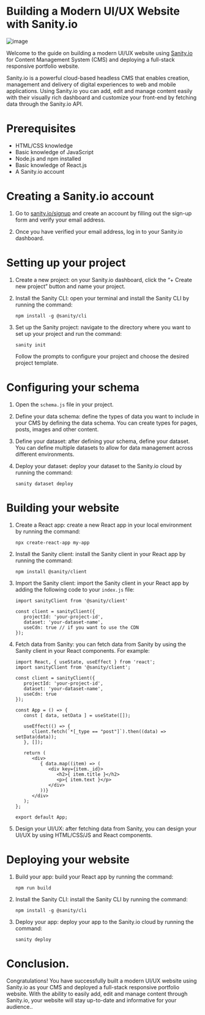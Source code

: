 # Building a Modern UI/UX Website with Sanity.io

![image](https://user-images.githubusercontent.com/57111980/232707016-5d7a0c03-a0b6-4ce0-bde9-3840ac5f29b9.png)


Welcome to the guide on building a modern UI/UX website using [Sanity.io](https://www.sanity.io/) for Content Management System (CMS) and deploying a full-stack responsive portfolio website.

Sanity.io is a powerful cloud-based headless CMS that enables creation, management and delivery of digital experiences to web and mobile applications. Using Sanity.io you can add, edit and manage content easily with their visually rich dashboard and customize your front-end by fetching data through the Sanity.io API.

# Prerequisites

- HTML/CSS knowledge
- Basic knowledge of JavaScript
- Node.js and npm installed
- Basic knowledge of React.js
- A Sanity.io account

# Creating a Sanity.io account

1. Go to [sanity.io/signup](https://www.sanity.io/signup) and create an account by filling out the sign-up form and verify your email address.

2. Once you have verified your email address, log in to your Sanity.io dashboard.

# Setting up your project

1. Create a new project: on your Sanity.io dashboard, click the “+ Create new project” button and name your project.

2. Install the Sanity CLI: open your terminal and install the Sanity CLI by running the command:
   ```
   npm install -g @sanity/cli
   ```
3. Set up the Sanity project: navigate to the directory where you want to set up your project and run the command:
   ```
   sanity init
   ```
   Follow the prompts to configure your project and choose the desired project template.

# Configuring your schema

1. Open the `schema.js` file in your project.

2. Define your data schema: define the types of data you want to include in your CMS by defining the data schema. You can create types for pages, posts, images and other content.

3. Define your dataset: after defining your schema, define your dataset. You can define multiple datasets to allow for data management across different environments.

4. Deploy your dataset: deploy your dataset to the Sanity.io cloud by running the command:
   ```
   sanity dataset deploy
   ```

# Building your website

1. Create a React app: create a new React app in your local environment by running the command:
   ```
   npx create-react-app my-app
   ```

2. Install the Sanity client: install the Sanity client in your React app by running the command:
   ```
   npm install @sanity/client
   ```

3. Import the Sanity client: import the Sanity client in your React app by adding the following code to your `index.js` file:
   ```
   import sanityClient from '@sanity/client'
   
   const client = sanityClient({
      projectId: 'your-project-id',
      dataset: 'your-dataset-name',
      useCdn: true // if you want to use the CDN
   });
   ```

4. Fetch data from Sanity: you can fetch data from Sanity by using the Sanity client in your React components. For example:
   ```
   import React, { useState, useEffect } from 'react';
   import sanityClient from '@sanity/client';

   const client = sanityClient({
      projectId: 'your-project-id',
      dataset: 'your-dataset-name',
      useCdn: true
   });

   const App = () => {
      const [ data, setData ] = useState([]);

      useEffect(() => {
         client.fetch(`*[_type == "post"]`).then((data) => setData(data));
      }, []);

      return (
         <div>
            { data.map((item) => (
               <div key={item._id}>
                  <h2>{ item.title }</h2>
                  <p>{ item.text }</p>
               </div>
            ))}
         </div>
      );
   };

   export default App;
   ```

5. Design your UI/UX: after fetching data from Sanity, you can design your UI/UX by using HTML/CSS/JS and React components.

# Deploying your website

1. Build your app: build your React app by running the command:
   ```
   npm run build
   ```

2. Install the Sanity CLI: install the Sanity CLI by running the command:
   ```
   npm install -g @sanity/cli
   ```

3. Deploy your app: deploy your app to the Sanity.io cloud by running the command:
   ```
   sanity deploy
   ```

# Conclusion.

Congratulations! You have successfully built a modern UI/UX website using Sanity.io as your CMS and deployed a full-stack responsive portfolio website. With the ability to easily add, edit and manage content through Sanity.io, your website will stay up-to-date and informative for your audience..
